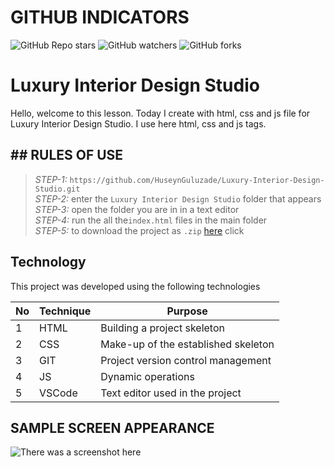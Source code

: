 # GITHUB INDICATORS

![GitHub Repo stars](https://img.shields.io/github/stars/HuseynGuluzade/Netflix?style=for-the-badge)
![GitHub watchers](https://img.shields.io/github/watchers/HuseynGuluzade/Netflix?style=for-the-badge)
![GitHub forks](https://img.shields.io/github/forks/HuseynGuluzade/Netflix?style=for-the-badge)

  # Luxury Interior Design Studio

Hello, welcome to this lesson. Today I create with html, css and js file for Luxury Interior Design Studio. I use here html, css and js tags.

## ## RULES OF USE

> *STEP-1:* `https://github.com/HuseynGuluzade/Luxury-Interior-Design-Studio.git` <br/>
> *STEP-2:*  enter the `Luxury Interior Design Studio` folder that appears <br/>
> *STEP-3:*  open the folder you are in in a text editor <br/>
> *STEP-4:*  run the  all the`index.html` files in the main folder <br/>
> *STEP-5:*  to download the project as `.zip`  [here](https://github.com/HuseynGuluzade/Luxury-Interior-Design-Studio/archive/refs/heads/master.zip) click <br/>


## Technology

This project was developed using the following technologies

| No | Technique | Purpose |
| - | ---------- | --------------------- |
| 1 | HTML | Building a project skeleton |
| 2 | CSS |  Make-up of the established skeleton |
| 3 | GIT |  Project version control management |
| 4 | JS |   Dynamic operations |
| 5 | VSCode | Text editor used in the project |


## SAMPLE SCREEN APPEARANCE

![There was a screenshot here](./screen_1.jpg)

